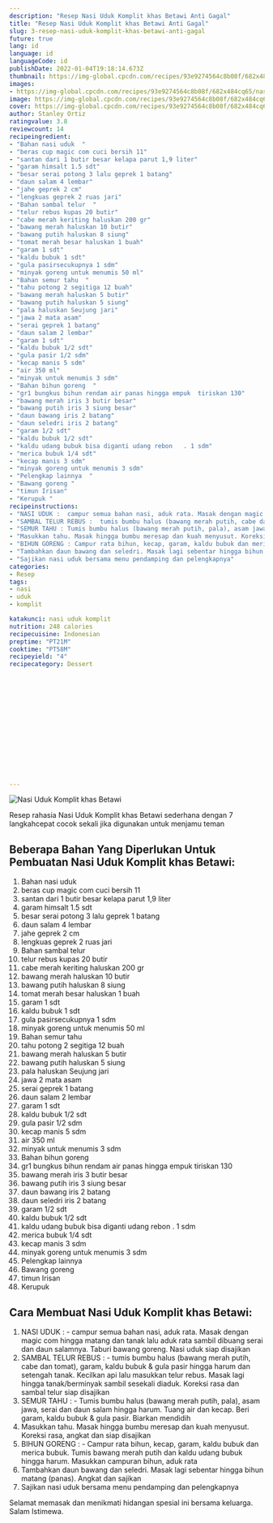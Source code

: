 ```yaml
---
description: "Resep Nasi Uduk Komplit khas Betawi Anti Gagal"
title: "Resep Nasi Uduk Komplit khas Betawi Anti Gagal"
slug: 3-resep-nasi-uduk-komplit-khas-betawi-anti-gagal
future: true
lang: id
language: id
languageCode: id
publishDate: 2022-01-04T19:18:14.673Z 
thumbnail: https://img-global.cpcdn.com/recipes/93e9274564c8b08f/682x484cq65/nasi-uduk-komplit-khas-betawi-foto-resep-utama.png
images:
- https://img-global.cpcdn.com/recipes/93e9274564c8b08f/682x484cq65/nasi-uduk-komplit-khas-betawi-foto-resep-utama.png
image: https://img-global.cpcdn.com/recipes/93e9274564c8b08f/682x484cq65/nasi-uduk-komplit-khas-betawi-foto-resep-utama.png
cover: https://img-global.cpcdn.com/recipes/93e9274564c8b08f/682x484cq65/nasi-uduk-komplit-khas-betawi-foto-resep-utama.png
author: Stanley Ortiz
ratingvalue: 3.8
reviewcount: 14
recipeingredient:
- "Bahan nasi uduk  "
- "beras cup magic com cuci bersih 11"
- "santan dari 1 butir besar kelapa parut 1,9 liter"
- "garam himsalt 1.5 sdt"
- "besar serai potong 3 lalu geprek 1 batang"
- "daun salam 4 lembar"
- "jahe geprek 2 cm"
- "lengkuas geprek 2 ruas jari"
- "Bahan sambal telur  "
- "telur rebus kupas 20 butir"
- "cabe merah keriting haluskan 200 gr"
- "bawang merah haluskan 10 butir"
- "bawang putih haluskan 8 siung"
- "tomat merah besar haluskan 1 buah"
- "garam 1 sdt"
- "kaldu bubuk 1 sdt"
- "gula pasirsecukupnya 1 sdm"
- "minyak goreng untuk menumis 50 ml"
- "Bahan semur tahu  "
- "tahu potong 2 segitiga 12 buah"
- "bawang merah haluskan 5 butir"
- "bawang putih haluskan 5 siung"
- "pala haluskan Seujung jari"
- "jawa 2 mata asam"
- "serai geprek 1 batang"
- "daun salam 2 lembar"
- "garam 1 sdt"
- "kaldu bubuk 1/2 sdt"
- "gula pasir 1/2 sdm"
- "kecap manis 5 sdm"
- "air 350 ml"
- "minyak untuk menumis 3 sdm"
- "Bahan bihun goreng  "
- "gr1 bungkus bihun rendam air panas hingga empuk  tiriskan 130"
- "bawang merah iris 3 butir besar"
- "bawang putih iris 3 siung besar"
- "daun bawang iris 2 batang"
- "daun seledri iris 2 batang"
- "garam 1/2 sdt"
- "kaldu bubuk 1/2 sdt"
- "kaldu udang bubuk bisa diganti udang rebon   . 1 sdm"
- "merica bubuk 1/4 sdt"
- "kecap manis 3 sdm"
- "minyak goreng untuk menumis 3 sdm"
- "Pelengkap lainnya  "
- "Bawang goreng "
- "timun Irisan"
- "Kerupuk "
recipeinstructions:
- "NASI UDUK :  campur semua bahan nasi, aduk rata. Masak dengan magic com hingga matang dan tanak lalu aduk rata sambil dibuang serai dan daun salamnya. Taburi bawang goreng. Nasi uduk siap disajikan"
- "SAMBAL TELUR REBUS :  tumis bumbu halus (bawang merah putih, cabe dan tomat), garam, kaldu bubuk &amp; gula pasir hingga harum dan setengah tanak. Kecilkan api lalu masukkan telur rebus. Masak lagi hingga tanak/berminyak sambil sesekali diaduk. Koreksi rasa dan sambal telur siap disajikan"
- "SEMUR TAHU : Tumis bumbu halus (bawang merah putih, pala), asam jawa, serai dan daun salam hingga harum. Tuang air dan kecap. Beri garam, kaldu bubuk &amp; gula pasir. Biarkan mendidih"
- "Masukkan tahu. Masak hingga bumbu meresap dan kuah menyusut. Koreksi rasa, angkat dan siap disajikan"
- "BIHUN GORENG : Campur rata bihun, kecap, garam, kaldu bubuk dan merica bubuk. Tumis bawang merah putih dan kaldu udang bubuk hingga harum. Masukkan campuran bihun, aduk rata"
- "Tambahkan daun bawang dan seledri. Masak lagi sebentar hingga bihun matang (panas). Angkat dan sajikan"
- "Sajikan nasi uduk bersama menu pendamping dan pelengkapnya"
categories:
- Resep
tags:
- nasi
- uduk
- komplit

katakunci: nasi uduk komplit 
nutrition: 248 calories
recipecuisine: Indonesian
preptime: "PT21M"
cooktime: "PT58M"
recipeyield: "4"
recipecategory: Dessert


     
    
    
    
    
    
    
    
    
    
    
      
    
---
```



![Nasi Uduk Komplit khas Betawi](https://img-global.cpcdn.com/recipes/93e9274564c8b08f/682x484cq65/nasi-uduk-komplit-khas-betawi-foto-resep-utama.png)

Resep rahasia Nasi Uduk Komplit khas Betawi  sederhana dengan 7 langkahcepat cocok sekali jika digunakan untuk menjamu teman

<!--inarticleads1-->

## Beberapa Bahan Yang Diperlukan Untuk Pembuatan Nasi Uduk Komplit khas Betawi:

1. Bahan nasi uduk  
1. beras cup magic com cuci bersih 11
1. santan dari 1 butir besar kelapa parut 1,9 liter
1. garam himsalt 1.5 sdt
1. besar serai potong 3 lalu geprek 1 batang
1. daun salam 4 lembar
1. jahe geprek 2 cm
1. lengkuas geprek 2 ruas jari
1. Bahan sambal telur  
1. telur rebus kupas 20 butir
1. cabe merah keriting haluskan 200 gr
1. bawang merah haluskan 10 butir
1. bawang putih haluskan 8 siung
1. tomat merah besar haluskan 1 buah
1. garam 1 sdt
1. kaldu bubuk 1 sdt
1. gula pasirsecukupnya 1 sdm
1. minyak goreng untuk menumis 50 ml
1. Bahan semur tahu  
1. tahu potong 2 segitiga 12 buah
1. bawang merah haluskan 5 butir
1. bawang putih haluskan 5 siung
1. pala haluskan Seujung jari
1. jawa 2 mata asam
1. serai geprek 1 batang
1. daun salam 2 lembar
1. garam 1 sdt
1. kaldu bubuk 1/2 sdt
1. gula pasir 1/2 sdm
1. kecap manis 5 sdm
1. air 350 ml
1. minyak untuk menumis 3 sdm
1. Bahan bihun goreng  
1. gr1 bungkus bihun rendam air panas hingga empuk  tiriskan 130
1. bawang merah iris 3 butir besar
1. bawang putih iris 3 siung besar
1. daun bawang iris 2 batang
1. daun seledri iris 2 batang
1. garam 1/2 sdt
1. kaldu bubuk 1/2 sdt
1. kaldu udang bubuk bisa diganti udang rebon   . 1 sdm
1. merica bubuk 1/4 sdt
1. kecap manis 3 sdm
1. minyak goreng untuk menumis 3 sdm
1. Pelengkap lainnya  
1. Bawang goreng 
1. timun Irisan
1. Kerupuk 



<!--inarticleads2-->

## Cara Membuat Nasi Uduk Komplit khas Betawi:

1. NASI UDUK :  - campur semua bahan nasi, aduk rata. Masak dengan magic com hingga matang dan tanak lalu aduk rata sambil dibuang serai dan daun salamnya. Taburi bawang goreng. Nasi uduk siap disajikan
1. SAMBAL TELUR REBUS :  - tumis bumbu halus (bawang merah putih, cabe dan tomat), garam, kaldu bubuk &amp; gula pasir hingga harum dan setengah tanak. Kecilkan api lalu masukkan telur rebus. Masak lagi hingga tanak/berminyak sambil sesekali diaduk. Koreksi rasa dan sambal telur siap disajikan
1. SEMUR TAHU : - Tumis bumbu halus (bawang merah putih, pala), asam jawa, serai dan daun salam hingga harum. Tuang air dan kecap. Beri garam, kaldu bubuk &amp; gula pasir. Biarkan mendidih
1. Masukkan tahu. Masak hingga bumbu meresap dan kuah menyusut. Koreksi rasa, angkat dan siap disajikan
1. BIHUN GORENG : - Campur rata bihun, kecap, garam, kaldu bubuk dan merica bubuk. Tumis bawang merah putih dan kaldu udang bubuk hingga harum. Masukkan campuran bihun, aduk rata
1. Tambahkan daun bawang dan seledri. Masak lagi sebentar hingga bihun matang (panas). Angkat dan sajikan
1. Sajikan nasi uduk bersama menu pendamping dan pelengkapnya




Selamat memasak dan menikmati hidangan spesial ini bersama keluarga. Salam Istimewa.
